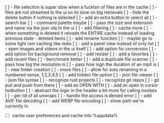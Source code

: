 [ ] - file selection is super slow when a fuckton of files are in the cache
[ ] - files are not streamed to the ui so its slow on big retrievals
[ ] - hide the delete button if nothing is selected
[ ] - add an extra button to select all
[ ] - search bar
[ ] - command palette maybe
[ ] - pass the size and extension and name via the json obj to the ui
[ ] - add filtering
[ ] - cache more
[ ] - when something is deleted it reloads the ENTIRE cache instead of loading previous state - deleted items
[ ] - add rename function
[ ] - maybe go to some light ram caching like redis
[ ] - add a panel view instead of only list
[ ] - open images and videos in the ui itself
[ ] - add option for conversion
[ ] - add option for background removal
[ ] - add resizer
[ ] - add a favorites
[ ] - add recent files
[ ] - benchmark better
[ ] - add a duplicate file scanner
[ ] - pass how big the resolution is 
[ ] - pass how logn the duration of an mp4 is
[ ] - new folder creation
[ ] - move files
[ ] - allow for auto renaming in a numbered sense, 1,2,3,4,5
[ ] - add hidden file option
[ ] - json file viewer
[ ] - json file syntax
[ ] - recognize rust projects 
[ ] - recognize git repos
[ ] - git pull and push from there
[ ] - add an OPEN WITH 
[ ] - add an open in cursor hotbutton
[ ] - abstract the logic in the header a bit more for calling invokes
[ ] - get rid of all unwraps
[ ] - handle the access is denied error
[ ] - add AVIF file decoding
[ ] - add WEBP file encoding
[ ] - show path we're currently in
- [ ] cache user preferences and cache into %appdata%